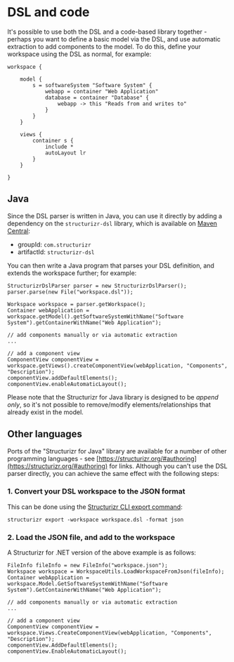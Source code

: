 # DSL and code

It's possible to use both the DSL and a code-based library together - perhaps you want to define a basic model via the DSL, and use automatic extraction to add components to the model. To do this, define your workspace using the DSL as normal, for example:

```
workspace {

    model {
        s = softwareSystem "Software System" {
            webapp = container "Web Application"
            database = container "Database" {
                webapp -> this "Reads from and writes to"
            }
        }
    }

    views {
        container s {
            include *
            autoLayout lr
        }
    }
    
}
```

## Java

Since the DSL parser is written in Java, you can use it directly by adding a dependency on the `structurizr-dsl` library, which is available on [Maven Central](https://search.maven.org/artifact/com.structurizr/structurizr-dsl):

- groupId: `com.structurizr`
- artifactId: `structurizr-dsl`

You can then write a Java program that parses your DSL definition, and extends the workspace further; for example:

```
StructurizrDslParser parser = new StructurizrDslParser();
parser.parse(new File("workspace.dsl"));

Workspace workspace = parser.getWorkspace();
Container webApplication = workspace.getModel().getSoftwareSystemWithName("Software System").getContainerWithName("Web Application");

// add components manually or via automatic extraction
...

// add a component view
ComponentView componentView = workspace.getViews().createComponentView(webApplication, "Components", "Description");
componentView.addDefaultElements();
componentView.enableAutomaticLayout();
```

Please note that the Structurizr for Java library is designed to be *append only*, so it's not possible to remove/modify elements/relationships that already exist in the model.

## Other languages

Ports of the "Structurizr for Java" library are available for a number of other programming languages - see [https://structurizr.org/#authoring](https://structurizr.org/#authoring) for links. Although you can't use the DSL parser directly, you can achieve the same effect with the following steps:

### 1. Convert your DSL workspace to the JSON format

This can be done using the [Structurizr CLI export command](https://github.com/structurizr/cli/blob/master/docs/export.md):

```
structurizr export -workspace workspace.dsl -format json
```

### 2. Load the JSON file, and add to the workspace

A Structurizr for .NET version of the above example is as follows:

```
FileInfo fileInfo = new FileInfo("workspace.json");
Workspace workspace = WorkspaceUtils.LoadWorkspaceFromJson(fileInfo);
Container webApplication = workspace.Model.GetSoftwareSystemWithName("Software System").GetContainerWithName("Web Application");

// add components manually or via automatic extraction
...

// add a component view
ComponentView componentView = workspace.Views.CreateComponentView(webApplication, "Components", "Description");
componentView.AddDefaultElements();
componentView.EnableAutomaticLayout();
```
